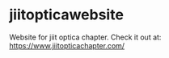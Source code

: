 # jiitopticawebsite
Website for jiit optica chapter.
Check it out at: https://www.jiitopticachapter.com/
